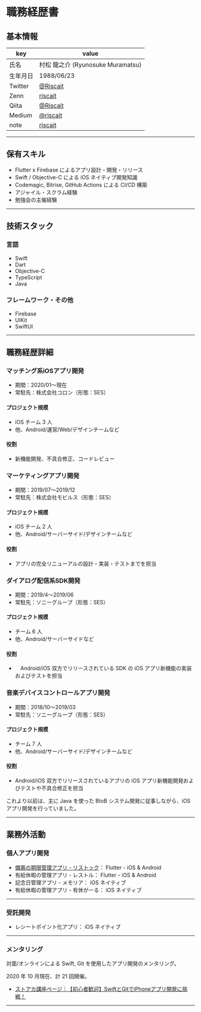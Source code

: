 # 職務経歴書

## 基本情報

|key|value|
|---|---|
|氏名|村松 龍之介 (Ryunosuke Muramatsu)|
|生年月日|1988/06/23|
|Twitter|[@Riscait](http://twitter.com/riscait)|
|Zenn|[riscait](https://zenn.dev/riscait)|
|Qiita|[@Riscait](https://qiita.com/riscait)|
|Medium|[@riscait](https://medium.com/@riscait)|
|note|[riscait](https://note.com/riscait)|

---

## 保有スキル

- Flutter x Firebase によるアプリ設計・開発・リリース
- Swift / Objective-C による iOS ネイティブ開発知識
- Codemagic, Bitrise, GitHub Actions による CI/CD 構築
- アジャイル・スクラム経験
- 勉強会の主催経験

---

## 技術スタック

### 言語

- Swift
- Dart
- Objective-C
- TypeScript
- Java

### フレームワーク・その他

- Firebase
- UIKit
- SwiftUI

---

## 職務経歴詳細

### マッチング系iOSアプリ開発

- 期間：2020/01〜現在
- 常駐先：株式会社コロン（形態：SES）

#### プロジェクト規模

- iOS チーム 3 人
- 他、Android/運営/Web/デザインチームなど

#### 役割
- 新機能開発、不具合修正、コードレビュー

### マーケティングアプリ開発

- 期間：2019/07〜2019/12
- 常駐先：株式会社モビルス（形態：SES）

#### プロジェクト規模

- iOS チーム 2 人
- 他、Android/サーバーサイド/デザインチームなど

#### 役割

- アプリの完全リニューアルの設計・実装・テストまでを担当

### ダイアログ配信系SDK開発

- 期間：2019/4〜2019/06
- 常駐先：ソニーグループ（形態：SES）

#### プロジェクト規模

- チーム 6 人
- 他、Android/サーバーサイドなど

#### 役割

- 　Android/iOS 双方でリリースされている SDK の iOS アプリ新機能の実装およびテストを担当

### 音楽デバイスコントロールアプリ開発

- 期間：2018/10〜2019/03
- 常駐先：ソニーグループ（形態：SES）

#### プロジェクト規模

- チーム 7 人
- 他、Android/サーバーサイド/デザインチームなど

#### 役割

- Android/iOS 双方でリリースされているアプリの iOS アプリ新機能開発およびテストや不具合修正を担当

これより以前は、主に Java を使った BtoB システム開発に従事しながら、iOS アプリ開発を行っていました。

---

## 業務外活動

### 個人アプリ開発

- [備蓄の期限管理アプリ - リストック]()： Flutter - iOS & Android
- 有給休暇の管理アプリ - レストル： Flutter - iOS & Android
- 記念日管理アプリ - メモリア： iOS ネイティブ
- 有給休暇の管理アプリ - 有休がーる： iOS ネイティブ

---

### 受託開発

- レシートポイント化アプリ： iOS ネイティブ

---

### メンタリング
対面/オンラインによる Swift, Git を使用したアプリ開発のメンタリング。

2020 年 10 月現在、計 21 回開催。

- [ストアカ講座ページ｜【初心者歓迎】SwiftとGitでiPhoneアプリ開発に挑戦！](https://www.street-academy.com/myclass/39054)

---
